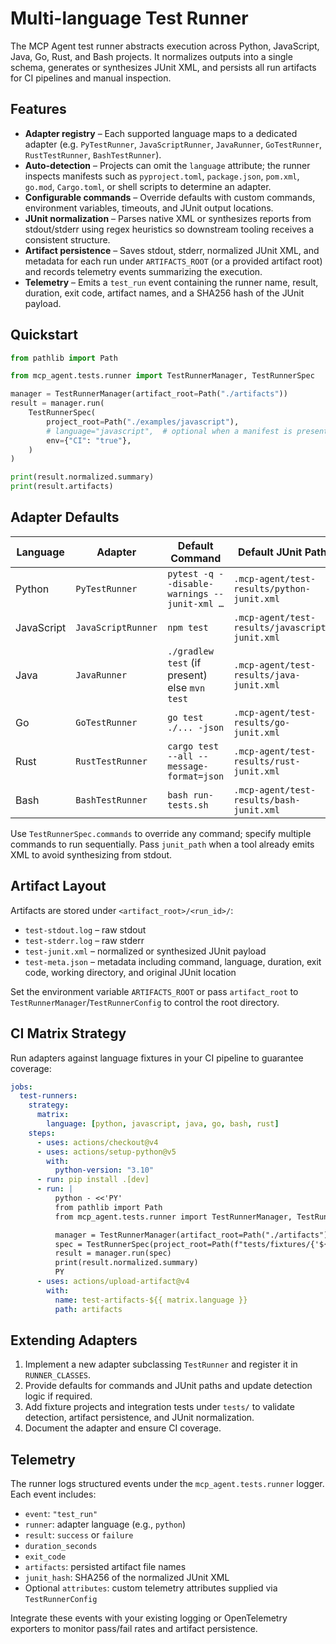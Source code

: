 # Multi-language Test Runner

The MCP Agent test runner abstracts execution across Python, JavaScript, Java, Go, Rust, and Bash projects. It normalizes outputs into a single schema, generates or synthesizes JUnit XML, and persists all run artifacts for CI pipelines and manual inspection.

## Features

- **Adapter registry** – Each supported language maps to a dedicated adapter (e.g. `PyTestRunner`, `JavaScriptRunner`, `JavaRunner`, `GoTestRunner`, `RustTestRunner`, `BashTestRunner`).
- **Auto-detection** – Projects can omit the `language` attribute; the runner inspects manifests such as `pyproject.toml`, `package.json`, `pom.xml`, `go.mod`, `Cargo.toml`, or shell scripts to determine an adapter.
- **Configurable commands** – Override defaults with custom commands, environment variables, timeouts, and JUnit output locations.
- **JUnit normalization** – Parses native XML or synthesizes reports from stdout/stderr using regex heuristics so downstream tooling receives a consistent structure.
- **Artifact persistence** – Saves stdout, stderr, normalized JUnit XML, and metadata for each run under `ARTIFACTS_ROOT` (or a provided artifact root) and records telemetry events summarizing the execution.
- **Telemetry** – Emits a `test_run` event containing the runner name, result, duration, exit code, artifact names, and a SHA256 hash of the JUnit payload.

## Quickstart

```python
from pathlib import Path

from mcp_agent.tests.runner import TestRunnerManager, TestRunnerSpec

manager = TestRunnerManager(artifact_root=Path("./artifacts"))
result = manager.run(
    TestRunnerSpec(
        project_root=Path("./examples/javascript"),
        # language="javascript",  # optional when a manifest is present
        env={"CI": "true"},
    )
)

print(result.normalized.summary)
print(result.artifacts)
```

## Adapter Defaults

| Language     | Adapter             | Default Command                                | Default JUnit Path                                  |
| ------------ | ------------------- | ---------------------------------------------- | --------------------------------------------------- |
| Python       | `PyTestRunner`      | `pytest -q --disable-warnings --junit-xml …`   | `.mcp-agent/test-results/python-junit.xml`          |
| JavaScript   | `JavaScriptRunner`  | `npm test`                                     | `.mcp-agent/test-results/javascript-junit.xml`      |
| Java         | `JavaRunner`        | `./gradlew test` (if present) else `mvn test`  | `.mcp-agent/test-results/java-junit.xml`            |
| Go           | `GoTestRunner`      | `go test ./... -json`                          | `.mcp-agent/test-results/go-junit.xml`              |
| Rust         | `RustTestRunner`    | `cargo test --all --message-format=json`       | `.mcp-agent/test-results/rust-junit.xml`            |
| Bash         | `BashTestRunner`    | `bash run-tests.sh`                            | `.mcp-agent/test-results/bash-junit.xml`            |

Use `TestRunnerSpec.commands` to override any command; specify multiple commands to run sequentially. Pass `junit_path` when a tool already emits XML to avoid synthesizing from stdout.

## Artifact Layout

Artifacts are stored under `<artifact_root>/<run_id>/`:

- `test-stdout.log` – raw stdout
- `test-stderr.log` – raw stderr
- `test-junit.xml` – normalized or synthesized JUnit payload
- `test-meta.json` – metadata including command, language, duration, exit code, working directory, and original JUnit location

Set the environment variable `ARTIFACTS_ROOT` or pass `artifact_root` to `TestRunnerManager`/`TestRunnerConfig` to control the root directory.

## CI Matrix Strategy

Run adapters against language fixtures in your CI pipeline to guarantee coverage:

```yaml
jobs:
  test-runners:
    strategy:
      matrix:
        language: [python, javascript, java, go, bash, rust]
    steps:
      - uses: actions/checkout@v4
      - uses: actions/setup-python@v5
        with:
          python-version: "3.10"
      - run: pip install .[dev]
      - run: |
          python - <<'PY'
          from pathlib import Path
          from mcp_agent.tests.runner import TestRunnerManager, TestRunnerSpec

          manager = TestRunnerManager(artifact_root=Path("./artifacts"))
          spec = TestRunnerSpec(project_root=Path(f"tests/fixtures/{'${{matrix.language}}'}_project"))
          result = manager.run(spec)
          print(result.normalized.summary)
          PY
      - uses: actions/upload-artifact@v4
        with:
          name: test-artifacts-${{ matrix.language }}
          path: artifacts
```

## Extending Adapters

1. Implement a new adapter subclassing `TestRunner` and register it in `RUNNER_CLASSES`.
2. Provide defaults for commands and JUnit paths and update detection logic if required.
3. Add fixture projects and integration tests under `tests/` to validate detection, artifact persistence, and JUnit normalization.
4. Document the adapter and ensure CI coverage.

## Telemetry

The runner logs structured events under the `mcp_agent.tests.runner` logger. Each event includes:

- `event`: `"test_run"`
- `runner`: adapter language (e.g., `python`)
- `result`: `success` or `failure`
- `duration_seconds`
- `exit_code`
- `artifacts`: persisted artifact file names
- `junit_hash`: SHA256 of the normalized JUnit XML
- Optional `attributes`: custom telemetry attributes supplied via `TestRunnerConfig`

Integrate these events with your existing logging or OpenTelemetry exporters to monitor pass/fail rates and artifact persistence.
